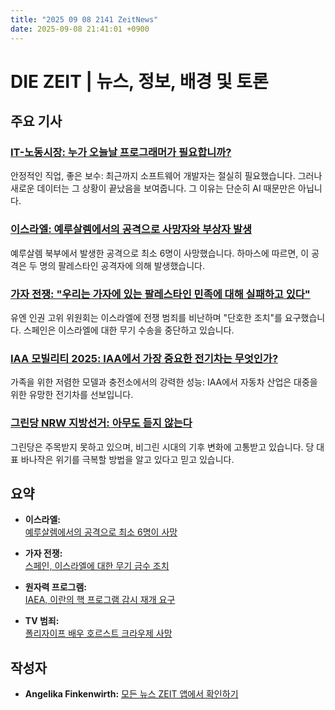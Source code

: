 ```yaml
---
title: "2025 09 08 2141 ZeitNews"
date: 2025-09-08 21:41:01 +0900
---
```


# DIE ZEIT | 뉴스, 정보, 배경 및 토론

## 주요 기사

### [IT-노동시장: 누가 오늘날 프로그래머가 필요합니까?](https://www.zeit.de/arbeit/2025-09/it-arbeitsmarkt-softwareentwickler-chancen-arbeitslosigkeit-gxe)  
안정적인 직업, 좋은 보수: 최근까지 소프트웨어 개발자는 절실히 필요했습니다. 그러나 새로운 데이터는 그 상황이 끝났음을 보여줍니다. 그 이유는 단순히 AI 때문만은 아닙니다.  

### [이스라엘: 예루살렘에서의 공격으로 사망자와 부상자 발생](https://www.zeit.de/politik/ausland/2025-09/israel-jerusalem-schuesse-verletzte-gxe)  
예루살렘 북부에서 발생한 공격으로 최소 6명이 사망했습니다. 하마스에 따르면, 이 공격은 두 명의 팔레스타인 공격자에 의해 발생했습니다.  

### [가자 전쟁: "우리는 가자에 있는 팔레스타인 민족에 대해 실패하고 있다"](https://www.zeit.de/politik/ausland/2025-08/krieg-in-gaza-liveblog)  
유엔 인권 고위 위원회는 이스라엘에 전쟁 범죄를 비난하며 "단호한 조치"를 요구했습니다. 스페인은 이스라엘에 대한 무기 수송을 중단하고 있습니다.  

### [IAA 모빌리티 2025: IAA에서 가장 중요한 전기차는 무엇인가?](https://www.zeit.de/mobilitaet/2025-09/iaa-mobility-2025-elektroautos-autoindustrie-vw-bmw-mercedes)  
가족을 위한 저렴한 모델과 충전소에서의 강력한 성능: IAA에서 자동차 산업은 대중을 위한 유망한 전기차를 선보입니다.  

### [그린당 NRW 지방선거: 아무도 듣지 않는다](https://www.zeit.de/politik/deutschland/2025-09/kommunalwahl-nrw-gruene-profilsuche-linkspartei)  
그린당은 주목받지 못하고 있으며, 비그린 시대의 기후 변화에 고통받고 있습니다. 당 대표 바나작은 위기를 극복할 방법을 알고 있다고 믿고 있습니다.  

## 요약  

- **이스라엘:**  
  [예루살렘에서의 공격으로 최소 6명이 사망](https://www.zeit.de/politik/ausland/2025-09/israel-jerusalem-schuesse-verletzte)  

- **가자 전쟁:**  
  [스페인, 이스라엘에 대한 무기 금수 조치](https://www.zeit.de/politik/ausland/2025-09/spanien-sperrt-luftraum-waffenlieferungen-israel-krieg-gazastreifen)  

- **원자력 프로그램:**  
  [IAEA, 이란의 핵 프로그램 감시 재개 요구](https://www.zeit.de/politik/ausland/2025-09/iran-internationale-atomenergiebehoerde-ueberwachung)  

- **TV 범죄:**  
  [폴리자이프 배우 호르스트 크라우제 사망](https://www.zeit.de/kultur/film/2025-09/schauspieler-horst-krause-tot)  

## 작성자  
- **Angelika Finkenwirth:** [모든 뉴스 ZEIT 앱에서 확인하기](https://www.zeit.de/administratives/zeit-online-app-ios-android)